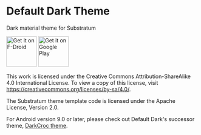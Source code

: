# Default Dark Theme

Dark material theme for Substratum

[<img src="https://f-droid.org/badge/get-it-on.png"
     alt="Get it on F-Droid"
     height="80">](https://f-droid.org/packages/de.spiritcroc.defaultdarktheme_oms/)
[<img src="https://play.google.com/intl/en_us/badges/images/generic/en-play-badge.png"
     alt="Get it on Google Play"
     height="80">](https://play.google.com/store/apps/details?id=de.spiritcroc.defaultdarktheme_oms)

This work is licensed under the Creative Commons Attribution-ShareAlike 4.0 International License. To view a copy of this license, visit https://creativecommons.org/licenses/by-sa/4.0/.

The Substratum theme template code is licensed under the Apache License, Version 2.0.

For Android version 9.0 or later, please check out Default Dark's successor theme, [DarkCroc theme](https://github.com/SpiritCroc/DarkCroc-Android-theme).
